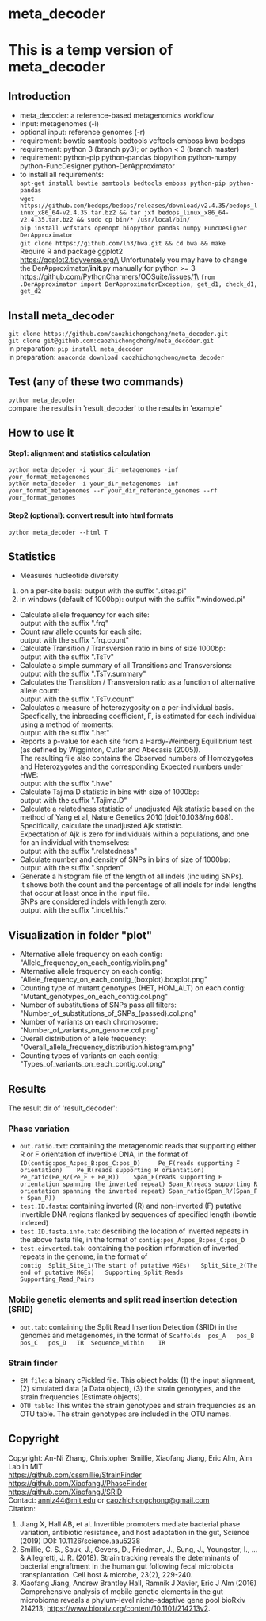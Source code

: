 # meta_decoder
# This is a temp version of meta_decoder
## Introduction
* meta_decoder: a reference-based metagenomics workflow
* input: metagenomes (-i)
* optional input: reference genomes (-r)
* requirement: bowtie samtools bedtools vcftools emboss bwa bedops
* requirement: python 3 (branch py3); or python < 3 (branch master)
* requirement: python-pip python-pandas biopython python-numpy python-FuncDesigner python-DerApproximator
* to install all requirements:\
`apt-get install bowtie samtools bedtools emboss python-pip python-pandas`\
`wget https://github.com/bedops/bedops/releases/download/v2.4.35/bedops_linux_x86_64-v2.4.35.tar.bz2 && tar jxf bedops_linux_x86_64-v2.4.35.tar.bz2 && sudo cp bin/* /usr/local/bin/`\
`pip install vcfstats openopt biopython pandas numpy FuncDesigner DerApproximator`\
`git clone https://github.com/lh3/bwa.git && cd bwa && make`\
Require R and package ggplot2\
https://ggplot2.tidyverse.org/\
Unfortunately you may have to change the DerApproximator/__init__.py manually for python >= 3\
https://github.com/PythonCharmers/OOSuite/issues/1\
`from .DerApproximator import DerApproximatorException, get_d1, check_d1, get_d2`

## Install meta_decoder
`git clone https://github.com/caozhichongchong/meta_decoder.git`\
`git clone git@github.com:caozhichongchong/meta_decoder.git`\
in preparation: `pip install meta_decoder`\
in preparation: `anaconda download caozhichongchong/meta_decoder`

## Test (any of these two commands)
`python meta_decoder`\
compare the results in 'result_decoder' to the results in 'example'

## How to use it
#### Step1: alignment and statistics calculation
`python meta_decoder -i your_dir_metagenomes -inf your_format_metagenomes`\
`python meta_decoder -i your_dir_metagenomes -inf your_format_metagenomes --r your_dir_reference_genomes --rf your_format_genomes`
#### Step2 (optional): convert result into html formats
`python meta_decoder --html T`

## Statistics
* Measures nucleotide diversity 
1. on a per-site basis: output with the suffix ".sites.pi"
2. in windows (default of 1000bp): output with the suffix ".windowed.pi"
* Calculate allele frequency for each site: \
output with the suffix ".frq"
* Count raw allele counts for each site: \
output with the suffix ".frq.count"
* Calculate Transition / Transversion ratio in bins of size 1000bp:\
output with the suffix ".TsTv"
* Calculate a simple summary of all Transitions and Transversions:\
output with the suffix ".TsTv.summary"
* Calculates the Transition / Transversion ratio as a function of alternative allele count:\
output with the suffix ".TsTv.count"
* Calculates a measure of heterozygosity on a per-individual basis.\
Specfically, the inbreeding coefficient, F, is estimated for each individual using a method of moments:\
output with the suffix ".het"
* Reports a p-value for each site from a Hardy-Weinberg Equilibrium test (as defined by Wigginton, Cutler and Abecasis (2005)).\
The resulting file also contains the Observed numbers of Homozygotes and Heterozygotes and the corresponding Expected numbers under HWE:\
output with the suffix ".hwe"
* Calculate Tajima D statistic in bins with size of 1000bp:\
output with the suffix ".Tajima.D"
* Calculate a relatedness statistic of unadjusted Ajk statistic based on the method of Yang et al, Nature Genetics 2010 (doi:10.1038/ng.608).\
Specifically, calculate the unadjusted Ajk statistic.\
Expectation of Ajk is zero for individuals within a populations, and one for an individual with themselves:\
output with the suffix ".relatedness"
* Calculate number and density of SNPs in bins of size of 1000bp:\
output with the suffix ".snpden"
* Generate a histogram file of the length of all indels (including SNPs).\
It shows both the count and the percentage of all indels for indel lengths that occur at least once in the input file.\
SNPs are considered indels with length zero:\
output with the suffix ".indel.hist"

## Visualization in folder "plot"
* Alternative allele frequency on each contig: "Allele_frequency_on_each_contig.violin.png"
* Alternative allele frequency on each contig: "Allele_frequency_on_each_contig_(boxplot).boxplot.png"
* Counting type of mutant genotypes (HET, HOM_ALT) on each contig: "Mutant_genotypes_on_each_contig.col.png"
* Number of substitutions of SNPs pass all filters: "Number_of_substitutions_of_SNPs_(passed).col.png"
* Number of variants on each chromosome: "Number_of_variants_on_genome.col.png"
* Overall distribution of allele frequency: "Overall_allele_frequency_distribution.histogram.png"
* Counting types of variants on each contig: "Types_of_variants_on_each_contig.col.png"

## Results
The result dir of 'result_decoder':
### Phase variation
* `out.ratio.txt`: containing the metagenomic reads that supporting either R or F orientation of invertible DNA, in the format of \
`ID(contig:pos_A:pos_B:pos_C:pos_D) 	Pe_F(reads supporting F orientation)	Pe_R(reads supporting R orientation)	Pe_ratio(Pe_R/(Pe_F + Pe_R))	Span_F(reads supporting F orientation spanning the inverted repeat)	Span_R(reads supporting R orientation spanning the inverted repeat)	Span_ratio(Span_R/(Span_F + Span_R))`
* `test.ID.fasta`: containing inverted (R) and non-inverted (F) putative invertible DNA regions flanked by sequences of specified length (bowtie indexed)
* `test.ID.fasta.info.tab`:  describing the location of inverted repeats in the above fasta file, in the format of `contig:pos_A:pos_B:pos_C:pos_D`
* `test.einverted.tab`:  containing the position information of inverted repeats in the genome, in the format of \
`contig  Split_Site_1(The start of putative MGEs)   Split_Site_2(The end of putative MGEs)   Supporting_Split_Reads  Supporting_Read_Pairs`
### Mobile genetic elements and split read insertion detection (SRID)
* `out.tab`:  containing the Split Read Insertion Detection (SRID) in the genomes and metagenomes, in the format of `Scaffolds  pos_A   pos_B   pos_C   pos_D   IR  Sequence_within    IR`
### Strain finder
* `EM file`:  a binary cPickled file. This object holds: (1) the input alignment, (2) simulated data (a Data object), (3) the strain genotypes, and the strain frequencies (Estimate objects).
* `OTU table`:  This writes the strain genotypes and strain frequencies as an OTU table. The strain genotypes are included in the OTU names.

## Copyright
Copyright: An-Ni Zhang, Christopher Smillie, Xiaofang Jiang, Eric Alm, Alm Lab in MIT\
https://github.com/cssmillie/StrainFinder \
https://github.com/XiaofangJ/PhaseFinder \
https://github.com/XiaofangJ/SRID \
Contact: anniz44@mit.edu or caozhichongchong@gmail.com\
Citation:
1. Jiang X, Hall AB, et al. Invertible promoters mediate bacterial phase variation, antibiotic resistance, and host adaptation in the gut, Science (2019) DOI: 10.1126/science.aau5238
2. Smillie, C. S., Sauk, J., Gevers, D., Friedman, J., Sung, J., Youngster, I., ... & Allegretti, J. R. (2018). Strain tracking reveals the determinants of bacterial engraftment in the human gut following fecal microbiota transplantation. Cell host & microbe, 23(2), 229-240.
3. Xiaofang Jiang, Andrew Brantley Hall, Ramnik J Xavier, Eric J Alm (2016) Comprehensive analysis of mobile genetic elements in the gut microbiome reveals a phylum-level niche-adaptive gene pool bioRxiv 214213; https://www.biorxiv.org/content/10.1101/214213v2.

